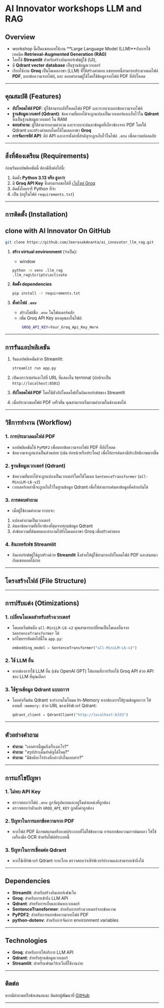 # AI Innovator workshops  LLM and RAG

## Overview

- workshop นี้เป็นแชทบอทใช้งาน **Large Language Model (LLM)**กับการใช้เทคนิค   **Retrieval-Augmented Generation (RAG)** 
- โดยใช้ **Streamlit** สำหรับสร้างอินเทอร์เฟซผู้ใช้ (UI),
- มี **Qdrant vecter database** เป็นฐานข้อมูลเวกเตอร์ 
- เรียกใช้งาน **Groq** เป็นโมเดลภาษา (LLM) ที่ใช้สร้างคำตอบ แชทบอทนี้สามารถประมวลผลไฟล์ **PDF**, แยกข้อความจากไฟล์, และ ตอบคำถามผู้ใช้โดยใช้ข้อมูลจากไฟล์ PDF ที่อัปโหลด
---
## คุณสมบัติ (Features)

- **อัปโหลดไฟล์ PDF**: ผู้ใช้สามารถอัปโหลดไฟล์ PDF และระบบจะแยกข้อความจากไฟล์
- **ฐานข้อมูลเวกเตอร์ (Qdrant)**: ข้อความที่แยกได้จะถูกแปลงเป็นเวกเตอร์และเก็บไว้ใน **Qdrant** ซึ่งเป็นฐานข้อมูลเวกเตอร์ ใน RAM
- **ตอบคำถาม**: ผู้ใช้สามารถถามคำถาม และระบบจะค้นหาข้อมูลที่เกี่ยวข้องจาก PDF โดยใช้ Qdrant และสร้างคำตอบโดยใช้โมเดลภาษา **Groq**
- **การจัดการคีย์ API**: คีย์ API และการตั้งค่าที่สำคัญจะถูกเก็บไว้ในไฟล์ `.env` เพื่อความปลอดภัย

---
## สิ่งที่ต้องเตรียม (Requirements)

ก่อนรันแอปพลิเคชันนี้ ต้องมีสิ่งต่อไปนี้:

1. ติดตั้ง **Python 3.13 หรือ สูงกว่า**
2. มี **Groq API Key** ซึ่งสามารถขอได้ที่ [เว็บไซต์ Groq](https://groq.com/)
3. ติดตั้งไลบรารี Python ที่จำ
4. เป็น (อยู่ในไฟล์ `requirements.txt`)

---

## การติดตั้ง (Installation)

## clone with AI Innovator On GitHub

```bash  
git clone https://github.com/JeerasakAnanta/ai_innovator_llm_rag.git
```

1. **สร้าง virtual environment** (จำเป็น):
   - window 
   ```bash
   python -m venv .llm_rag
   .llm_rag\Scripts\activate
   ```

2. **ติดตั้ง dependencies**
   ```bash
   pip install -r requirements.txt
   ```

3. **ตั้งค่าไฟล์ `.env`**
   - สร้างไฟล์ชื่อ `.env` ในโฟลเดอร์หลัก
   - เพิ่ม Groq API Key ของคุณลงในไฟล์:
     ```bash
      GROQ_API_KEY=Your_Groq_Api_Key_Here
     ```
---
## การรันแอปพลิเคชัน

1. รันแอปพลิเคชันด้วย Streamlit:
   ```bash
   streamlit run app.py
   ```

2. เปิดเบราว์เซอร์และไปที่ URL ที่แสดงใน terminal (ปกติจะเป็น `http://localhost:8501`)

3. **อัปโหลดไฟล์ PDF** โดยใช้ตัวอัปโหลดไฟล์ในอินเทอร์เฟซของ Streamlit

4. เมื่อประมวลผลไฟล์ PDF เสร็จสิ้น คุณสามารถเริ่มถามคำถามในช่องแชทได้

---
## วิธีการทำงาน (Workflow)

### 1. **การประมวลผลไฟล์ PDF**
   - แอปพลิเคชันใช้ `PyPDF2` เพื่อแยกข้อความจากไฟล์ PDF ที่อัปโหลด
   - ข้อความจะถูกแบ่งเป็นส่วนย่อย (เช่น ย่อหน้าหรือประโยค) เพื่อให้การค้นหามีประสิทธิภาพมากขึ้น

### 2. **ฐานข้อมูลเวกเตอร์ (Qdrant)**
   - ข้อความที่แยกได้จะถูกแปลงเป็นเวกเตอร์โดยใช้โมเดล `SentenceTransformer` (`all-MiniLM-L6-v2`)
   - เวกเตอร์เหล่านี้จะถูกเก็บไว้ในฐานข้อมูล Qdrant เพื่อให้สามารถค้นหาข้อมูลที่คล้ายกันได้

### 3. **การตอบคำถาม**
- เมื่อผู้ใช้ถามคำถาม ระบบจะ:
1. แปลงคำถามเป็นเวกเตอร์
2. ค้นหาข้อความที่เกี่ยวข้องที่สุดจากฐานข้อมูล Qdrant
3. ส่งข้อความที่ค้นพบและคำถามไปยังโมเดลภาษา Groq เพื่อสร้างคำตอบ

### 4. **อินเทอร์เฟซ Streamlit**
   - อินเทอร์เฟซผู้ใช้ถูกสร้างด้วย **Streamlit** ซึ่งช่วยให้ผู้ใช้สามารถอัปโหลดไฟล์ PDF และสนทนากับแชทบอทได้ง่าย

---

## โครงสร้างไฟล์ (File Structure)

---
## การปรับแต่ง (Otimizations)

### 1. **เปลี่ยนโมเดลสำหรับสร้างเวกเตอร์**
   - โมเดลเริ่มต้นคือ `all-MiniLM-L6-v2` คุณสามารถเปลี่ยนเป็นโมเดลอื่นจาก `SentenceTransformer` ได้
   - แก้ไขบรรทัดต่อไปนี้ใน `app.py`:
     ```python
     embedding_model = SentenceTransformer("all-MiniLM-L6-v2")
     ```

### 2. **ใช้ LLM อื่น**
   - หากต้องการใช้ LLM อื่น (เช่น OpenAI GPT) ให้แทนที่การเรียกใช้ Groq API ด้วย API ของ LLM ที่คุณเลือก

### 3. **ใช้ฐานข้อมูล Qdrant แบบถาวร**
   - โดยค่าเริ่มต้น Qdrant จะทำงานในโหมด In-Memory หากต้องการใช้ฐานข้อมูลถาวร ให้แทนที่ `:memory:` ด้วย URL ของเซิร์ฟเวอร์ Qdrant:
     ```python
     qdrant_client = QdrantClient("http://localhost:6333")
     ```

---

## ตัวอย่างคำถาม

- **คำถาม**: "เอกสารนี้พูดถึงเรื่องอะไร?"
- **คำถาม**: "สรุปประเด็นสำคัญได้ไหม?"
- **คำถาม**: "มีข้อดีอะไรบ้างที่กล่าวถึงในเอกสาร?"

---

## การแก้ไขปัญหา

### 1. **ไม่พบ API Key**
   - ตรวจสอบว่าไฟล์ `.env` ถูกจัดรูปแบบและอยู่ในตำแหน่งที่ถูกต้อง
   - ตรวจสอบว่าตัวแปร `GROQ_API_KEY` ถูกตั้งค่าถูกต้อง

### 2. **ปัญหาในการแยกข้อความจาก PDF**
   - หากไฟล์ PDF มีภาพสแกนหรือองค์ประกอบที่ไม่ใช่ข้อความ การแยกข้อความอาจล้มเหลว ให้ใช้เครื่องมือ OCR สำหรับไฟล์ประเภทนี้

### 3. **ปัญหาในการเชื่อมต่อ Qdrant**
   - หากใช้เซิร์ฟเวอร์ Qdrant ระยะไกล ตรวจสอบว่าเซิร์ฟเวอร์ทำงานและสามารถเข้าถึงได้

---

## Dependencies

- **Streamlit**: สำหรับสร้างอินเทอร์เฟซเว็บ
- **Groq**: สำหรับการเข้าถึง LLM API
- **Qdrant**: สำหรับการเก็บและค้นหาเวกเตอร์
- **SentenceTransformer**: สำหรับการสร้างเวกเตอร์จากข้อความ
- **PyPDF2**: สำหรับการแยกข้อความจากไฟล์ PDF
- **python-dotenv**: สำหรับการจัดการ environment variables

---

## Technologies

- **Groq**: สำหรับการให้บริการ LLM API
- **Qdrant**: สำหรับฐานข้อมูลเวกเตอร์
- **Streamlit**: สำหรับเฟรมเวิร์กเว็บที่ใช้งานง่าย

---

## ติดต่อ

หากมีคำถามหรือข้อเสนอแนะ ติดต่อผู้พัฒนาที่ [GitHub](https://github.com/JeerasakAnanta)

---